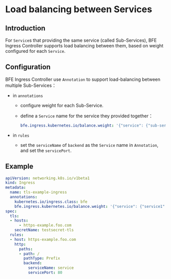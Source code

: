 # Load balancing between Services
## Introduction

For `Service`s that providing the same service (called Sub-Services),  BFE Ingress Controller supports load balancing between them, based on weight configured for each `Service`.

## Configuration

BFE Ingress Controller use `Annotation` to support load-balancing between multiple Sub-Services：

- in `annotations`

  - configure weight for each Sub-Service.

  - define a `Service` name for the service they provided together：

    ``` yaml
    bfe.ingress.kubernetes.io/balance.weight: '{"service": {"sub-service1":80, "sub-service2":20}}'
    ```

- in `rules`

  - set the `serviceName` of `backend` as the `Service` name in `Annotation`, and set the `servicePort`.

## Example

```yaml
apiVersion: networking.k8s.io/v1beta1
kind: Ingress
metadata:
  name: tls-example-ingress
  annotations:
    kubernetes.io/ingress.class: bfe    
    bfe.ingress.kubernetes.io/balance.weight: '{"service": {"service1":80, "service2":20}}'
spec:
  tls:
  - hosts:
      - https-example.foo.com
    secretName: testsecret-tls
  rules:
  - host: https-example.foo.com
    http:
      paths:
      - path: /
        pathType: Prefix
        backend:
          serviceName: service
          servicePort: 80
```
